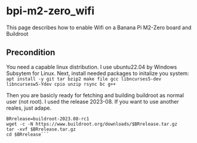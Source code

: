 # bpi-m2-zero_wifi
This page describes how to enable Wifi on a Banana Pi M2-Zero board and Buildroot

## Precondition
You need a capable linux distribution. I use ubuntu22.04 by Windows Subsytem for Linux.
Next, install needed packages to initalize you system:
```apt install -y git tar bzip2 make file gcc libncurses5-dev libncursesw5-Ydev cpio unzip rsync bc g++```

Then you are basicly ready for fetching and building buildroot as normal user (not root). I used the release 2023-08. If you want to use another reales, just adape.
```cd ~    #go to home directory, or any other
BRrelease=buildroot-2023.08-rc1
wget -c -N https://www.buildroot.org/downloads/$BRrelease.tar.gz
tar -xvf $BRrelease.tar.gz
cd $BRrelease```
